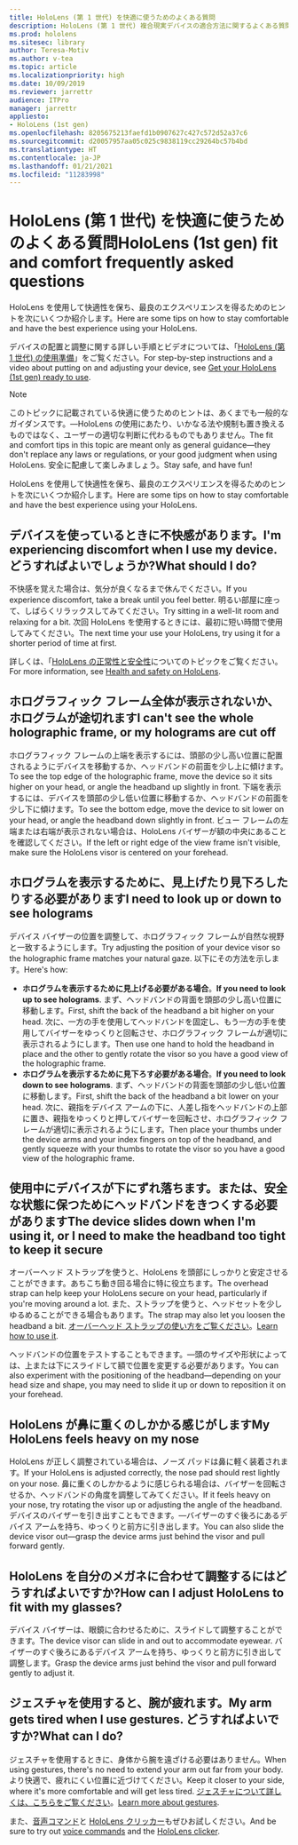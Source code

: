```yaml
---
title: HoloLens (第 1 世代) を快適に使うためのよくある質問
description: HoloLens (第 1 世代) 複合現実デバイスの適合方法に関するよくある質問への回答を、最新の状態に維持します。
ms.prod: hololens
ms.sitesec: library
author: Teresa-Motiv
ms.author: v-tea
ms.topic: article
ms.localizationpriority: high
ms.date: 10/09/2019
ms.reviewer: jarrettr
audience: ITPro
manager: jarrettr
appliesto:
- HoloLens (1st gen)
ms.openlocfilehash: 8205675213faefd1b0907627c427c572d52a37c6
ms.sourcegitcommit: d20057957aa05c025c9838119cc29264bc57b4bd
ms.translationtype: HT
ms.contentlocale: ja-JP
ms.lasthandoff: 01/21/2021
ms.locfileid: "11283998"
---
```

# <span data-ttu-id="48726-103">HoloLens (第 1 世代) を快適に使うためのよくある質問</span><span class="sxs-lookup"><span data-stu-id="48726-103">HoloLens (1st gen) fit and comfort frequently asked questions</span></span>

<span data-ttu-id="48726-104">HoloLens を使用して快適性を保ち、最良のエクスペリエンスを得るためのヒントを次にいくつか紹介します。</span><span class="sxs-lookup"><span data-stu-id="48726-104">Here are some tips on how to stay comfortable and have the best experience using your HoloLens.</span></span>

<span data-ttu-id="48726-105">デバイスの配置と調整に関する詳しい手順とビデオについては、「[HoloLens (第 1 世代) の使用準備](hololens1-setup.md)」をご覧ください。</span><span class="sxs-lookup"><span data-stu-id="48726-105">For step-by-step instructions and a video about putting on and adjusting your device, see [Get your HoloLens (1st gen) ready to use](hololens1-setup.md).</span></span>

> [!NOTE]
> <span data-ttu-id="48726-106">このトピックに記載されている快適に使うためのヒントは、あくまでも一般的なガイダンスです。&mdash;HoloLens の使用にあたり、いかなる法や規制も置き換えるものではなく、ユーザーの適切な判断に代わるものでもありません。</span><span class="sxs-lookup"><span data-stu-id="48726-106">The fit and comfort tips in this topic are meant only as general guidance&mdash;they don't replace any laws or regulations, or your good judgment when using HoloLens.</span></span> <span data-ttu-id="48726-107">安全に配慮して楽しみましょう。</span><span class="sxs-lookup"><span data-stu-id="48726-107">Stay safe, and have fun!</span></span>

<span data-ttu-id="48726-108">HoloLens を使用して快適性を保ち、最良のエクスペリエンスを得るためのヒントを次にいくつか紹介します。</span><span class="sxs-lookup"><span data-stu-id="48726-108">Here are some tips on how to stay comfortable and have the best experience using your HoloLens.</span></span>

## <span data-ttu-id="48726-109">デバイスを使っているときに不快感があります。</span><span class="sxs-lookup"><span data-stu-id="48726-109">I'm experiencing discomfort when I use my device.</span></span> <span data-ttu-id="48726-110">どうすればよいでしょうか?</span><span class="sxs-lookup"><span data-stu-id="48726-110">What should I do?</span></span>

<span data-ttu-id="48726-111">不快感を覚えた場合は、気分が良くなるまで休んでください。</span><span class="sxs-lookup"><span data-stu-id="48726-111">If you experience discomfort, take a break until you feel better.</span></span> <span data-ttu-id="48726-112">明るい部屋に座って、しばらくリラックスしてみてください。</span><span class="sxs-lookup"><span data-stu-id="48726-112">Try sitting in a well-lit room and relaxing for a bit.</span></span> <span data-ttu-id="48726-113">次回 HoloLens を使用するときには、最初に短い時間で使用してみてください。</span><span class="sxs-lookup"><span data-stu-id="48726-113">The next time your use your HoloLens, try using it for a shorter period of time at first.</span></span>

<span data-ttu-id="48726-114">詳しくは、「[HoloLens の正常性と安全性](https://go.microsoft.com/fwlink/p/?LinkId=746661)についてのトピックをご覧ください。</span><span class="sxs-lookup"><span data-stu-id="48726-114">For more information, see [Health and safety on HoloLens](https://go.microsoft.com/fwlink/p/?LinkId=746661).</span></span>

## <span data-ttu-id="48726-115">ホログラフィック フレーム全体が表示されないか、ホログラムが途切れます</span><span class="sxs-lookup"><span data-stu-id="48726-115">I can't see the whole holographic frame, or my holograms are cut off</span></span>

<span data-ttu-id="48726-116">ホログラフィック フレームの上端を表示するには、頭部の少し高い位置に配置されるようにデバイスを移動するか、ヘッドバンドの前面を少し上に傾けます。</span><span class="sxs-lookup"><span data-stu-id="48726-116">To see the top edge of the holographic frame, move the device so it sits higher on your head, or angle the headband up slightly in front.</span></span> <span data-ttu-id="48726-117">下端を表示するには、デバイスを頭部の少し低い位置に移動するか、ヘッドバンドの前面を少し下に傾けます。</span><span class="sxs-lookup"><span data-stu-id="48726-117">To see the bottom edge, move the device to sit lower on your head, or angle the headband down slightly in front.</span></span> <span data-ttu-id="48726-118">ビュー フレームの左端または右端が表示されない場合は、HoloLens バイザーが額の中央にあることを確認してください。</span><span class="sxs-lookup"><span data-stu-id="48726-118">If the left or right edge of the view frame isn't visible, make sure the HoloLens visor is centered on your forehead.</span></span>

## <span data-ttu-id="48726-119">ホログラムを表示するために、見上げたり見下ろしたりする必要があります</span><span class="sxs-lookup"><span data-stu-id="48726-119">I need to look up or down to see holograms</span></span>

<span data-ttu-id="48726-120">デバイス バイザーの位置を調整して、ホログラフィック フレームが自然な視野と一致するようにします。</span><span class="sxs-lookup"><span data-stu-id="48726-120">Try adjusting the position of your device visor so the holographic frame matches your natural gaze.</span></span> <span data-ttu-id="48726-121">以下にその方法を示します。</span><span class="sxs-lookup"><span data-stu-id="48726-121">Here's how:</span></span>

- <span data-ttu-id="48726-122">**ホログラムを表示するために見上げる必要がある場合**。</span><span class="sxs-lookup"><span data-stu-id="48726-122">**If you need to look up to see holograms**.</span></span> <span data-ttu-id="48726-123">まず、ヘッドバンドの背面を頭部の少し高い位置に移動します。</span><span class="sxs-lookup"><span data-stu-id="48726-123">First, shift the back of the headband a bit higher on your head.</span></span> <span data-ttu-id="48726-124">次に、一方の手を使用してヘッドバンドを固定し、もう一方の手を使用してバイザーをゆっくりと回転させ、ホログラフィック フレームが適切に表示されるようにします。</span><span class="sxs-lookup"><span data-stu-id="48726-124">Then use one hand to hold the headband in place and the other to gently rotate the visor so you have a good view of the holographic frame.</span></span>
- <span data-ttu-id="48726-125">**ホログラムを表示するために見下ろす必要がある場合**。</span><span class="sxs-lookup"><span data-stu-id="48726-125">**If you need to look down to see holograms**.</span></span> <span data-ttu-id="48726-126">まず、ヘッドバンドの背面を頭部の少し低い位置に移動します。</span><span class="sxs-lookup"><span data-stu-id="48726-126">First, shift the back of the headband a bit lower on your head.</span></span> <span data-ttu-id="48726-127">次に、親指をデバイス アームの下に、人差し指をヘッドバンドの上部に置き、親指をゆっくりと押してバイザーを回転させ、ホログラフィック フレームが適切に表示されるようにします。</span><span class="sxs-lookup"><span data-stu-id="48726-127">Then place your thumbs under the device arms and your index fingers on top of the headband, and gently squeeze with your thumbs to rotate the visor so you have a good view of the holographic frame.</span></span>

## <span data-ttu-id="48726-128">使用中にデバイスが下にずれ落ちます。または、安全な状態に保つためにヘッドバンドをきつくする必要があります</span><span class="sxs-lookup"><span data-stu-id="48726-128">The device slides down when I'm using it, or I need to make the headband too tight to keep it secure</span></span>

<span data-ttu-id="48726-129">オーバーヘッド ストラップを使うと、HoloLens を頭部にしっかりと安定させることができます。あちこち動き回る場合に特に役立ちます。</span><span class="sxs-lookup"><span data-stu-id="48726-129">The overhead strap can help keep your HoloLens secure on your head, particularly if you're moving around a lot.</span></span> <span data-ttu-id="48726-130">また、ストラップを使うと、ヘッドセットを少しゆるめることができる場合もあります。</span><span class="sxs-lookup"><span data-stu-id="48726-130">The strap may also let you loosen the headband a bit.</span></span> <span data-ttu-id="48726-131">[オーバーヘッド ストラップの使い方をご覧ください](hololens1-setup.md#adjust-fit)。</span><span class="sxs-lookup"><span data-stu-id="48726-131">[Learn how to use it](hololens1-setup.md#adjust-fit).</span></span>

<span data-ttu-id="48726-132">ヘッドバンドの位置をテストすることもできます。&mdash;頭のサイズや形状によっては、上または下にスライドして額で位置を変更する必要があります。</span><span class="sxs-lookup"><span data-stu-id="48726-132">You can also experiment with the positioning of the headband&mdash;depending on your head size and shape, you may need to slide it up or down to reposition it on your forehead.</span></span>

## <span data-ttu-id="48726-133">HoloLens が鼻に重くのしかかる感じがします</span><span class="sxs-lookup"><span data-stu-id="48726-133">My HoloLens feels heavy on my nose</span></span>

<span data-ttu-id="48726-134">HoloLens が正しく調整されている場合は、ノーズ パッドは鼻に軽く装着されます。</span><span class="sxs-lookup"><span data-stu-id="48726-134">If your HoloLens is adjusted correctly, the nose pad should rest lightly on your nose.</span></span> <span data-ttu-id="48726-135">鼻に重くのしかかるように感じられる場合は、バイザーを回転させるか、ヘッドバンドの角度を調整してみてください。</span><span class="sxs-lookup"><span data-stu-id="48726-135">If it feels heavy on your nose, try rotating the visor up or adjusting the angle of the headband.</span></span> <span data-ttu-id="48726-136">デバイスのバイザーを引き出すこともできます。&mdash;バイザーのすぐ後ろにあるデバイス アームを持ち、ゆっくりと前方に引き出します。</span><span class="sxs-lookup"><span data-stu-id="48726-136">You can also slide the device visor out&mdash;grasp the device arms just behind the visor and pull forward gently.</span></span>

## <span data-ttu-id="48726-137">HoloLens を自分のメガネに合わせて調整するにはどうすればよいですか?</span><span class="sxs-lookup"><span data-stu-id="48726-137">How can I adjust HoloLens to fit with my glasses?</span></span>

<span data-ttu-id="48726-138">デバイス バイザーは、眼鏡に合わせるために、スライドして調整することができます。</span><span class="sxs-lookup"><span data-stu-id="48726-138">The device visor can slide in and out to accommodate eyewear.</span></span> <span data-ttu-id="48726-139">バイザーのすぐ後ろにあるデバイス アームを持ち、ゆっくりと前方に引き出して調整します。</span><span class="sxs-lookup"><span data-stu-id="48726-139">Grasp the device arms just behind the visor and pull forward gently to adjust it.</span></span>

## <span data-ttu-id="48726-140">ジェスチャを使用すると、腕が疲れます。</span><span class="sxs-lookup"><span data-stu-id="48726-140">My arm gets tired when I use gestures.</span></span> <span data-ttu-id="48726-141">どうすればよいですか?</span><span class="sxs-lookup"><span data-stu-id="48726-141">What can I do?</span></span>

<span data-ttu-id="48726-142">ジェスチャを使用するときに、身体から腕を遠ざける必要はありません。</span><span class="sxs-lookup"><span data-stu-id="48726-142">When using gestures, there's no need to extend your arm out far from your body.</span></span> <span data-ttu-id="48726-143">より快適で、疲れにくい位置に近づけてください。</span><span class="sxs-lookup"><span data-stu-id="48726-143">Keep it closer to your side, where it's more comfortable and will get less tired.</span></span> <span data-ttu-id="48726-144">[ジェスチャについて詳しくは、こちらをご覧ください](hololens1-basic-usage.md#use-hololens-with-your-hands)。</span><span class="sxs-lookup"><span data-stu-id="48726-144">[Learn more about gestures](hololens1-basic-usage.md#use-hololens-with-your-hands).</span></span>

<span data-ttu-id="48726-145">また、[音声コマンド](hololens-cortana.md)と [HoloLens クリッカー](hololens1-clicker.md)もぜひお試しください。</span><span class="sxs-lookup"><span data-stu-id="48726-145">And be sure to try out [voice commands](hololens-cortana.md) and the [HoloLens clicker](hololens1-clicker.md).</span></span>

